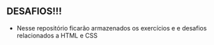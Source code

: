 ## DESAFIOS!!!

* Nesse repositório ficarão armazenados os exercícios e e desafios relacionados a HTML e CSS 
